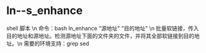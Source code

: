 # ln--s_enhance
shell 脚本 \n
命令：bash ln_enhance "源地址" "目的地址" \n
批量软链接，传入目的地址和源地址。检测源地址下面的文件夹的文件，并将其全部软链接到目的地址。\n
需要的环境支持：grep sed
